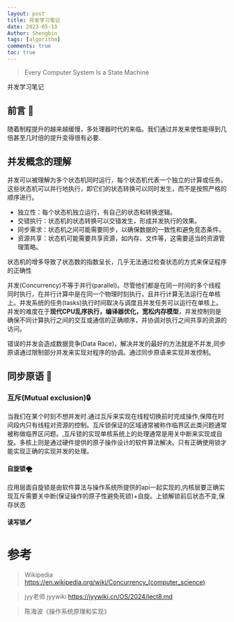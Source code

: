 ```yaml
---
layout: post
title: 并发学习笔记 
date: 2023-05-13
Author: Shengbin 
tags: [algorithm]
comments: true
toc: true
---
```


>Every Computer System Is a State Machine

并发学习笔记


## 前言 🍎

随着制程提升的越来越缓慢，多处理器时代的来临。我们通过并发来使性能得到几倍甚至几时倍的提升变得很有必要.

## 并发概念的理解

并发可以被理解为多个状态机同时运行，每个状态机代表一个独立的计算或任务。这些状态机可以并行地执行，即它们的状态转换可以同时发生，而不是按照严格的顺序进行。

* 独立性：每个状态机独立运行，有自己的状态和转换逻辑。
* 交错执行：状态机的状态转换可以交错发生，形成并发执行的效果。
* 同步需求：状态机之间可能需要同步，以确保数据的一致性和避免竞态条件。
* 资源共享：状态机可能需要共享资源，如内存、文件等，这需要适当的资源管理策略。

状态机的增多导致了状态数的指数呈长，几乎无法通过检查状态的方式来保证程序的正确性

并发(Concurrency)不等于并行(parallel)。尽管他们都是在同一时间的多个线程同时执行，在并行计算中是在同一个物理时刻执行，且并行计算无法运行在单核上。并发系统的任务(tasks)执行时间取决与调度且并发任务可以运行在单核上。
并发的难度在于**现代CPU乱序执行，编译器优化，宽松内存模型**，并发控制则是确保不同计算执行之间的交互或通信的正确顺序，并协调对执行之间共享的资源的访问。

错误的并发会造成数据竞争(Data Race)，解决并发的最好的方法就是不并发,同步原语通过限制部分并发来实现对程序的协调。通过同步原语来实现并发控制。

## 同步原语 🍏

### 互斥(Mutual exclusion)🔒

当我们在某个时刻不想并发时.通过互斥来实现在线程切换前时完成操作,保障在时间段内只有线程对资源的控制。互斥锁保证的区域通常被称作临界区此类问题通常被称做临界区问题。,互斥锁的实现单核系统上的处理通常是用关中断来实现或自旋。多核上则是通过硬件提供的原子操作设计的软件算法解决。只有正确使用锁才能实现正确的实现并发的处理。

#### 自旋锁🌪

应用层面自旋锁是由软件算法与操作系统所提供的api一起实现的,内核层要正确实现互斥需要关中断(保证操作的原子性避免死锁)+自旋。上锁解锁前后状态不变,保存状态

#### 读写锁🖊







# 参考

>Wikipedia  https://en.wikipedia.org/wiki/Concurrency_(computer_science)

>jyy老师 jyywiki https://jyywiki.cn/OS/2024/lect8.md

>陈海波《操作系统原理和实现》

